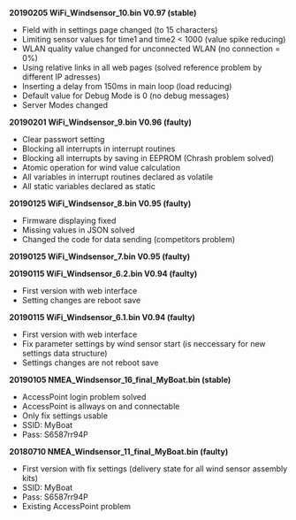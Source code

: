 **20190205 WiFi_Windsensor_10.bin V0.97 (stable)**

* Field with in settings page changed (to 15 characters)
* Limiting sensor values for time1 and time2 < 1000 (value spike reducing)
* WLAN quality value changed for unconnected WLAN (no connection = 0%)
* Using relative links in all web pages (solved reference problem by different IP adresses)
* Inserting a delay from 150ms in main loop (load reducing)
* Default value for Debug Mode is 0 (no debug messages)
* Server Modes changed

**20190201 WiFi_Windsensor_9.bin V0.96 (faulty)**

* Clear passwort setting
* Blocking all interrupts in interrupt routines
* Blocking all interrupts by saving in EEPROM (Chrash problem solved)
* Atomic operation for wind value calculation
* All variables in interrupt routines declared as volatile
* All static variables declared as static

**20190125 WiFi_Windsensor_8.bin V0.95 (faulty)**

* Firmware displaying fixed
* Missing values in JSON solved
* Changed the code for data sending (competitors problem)

**20190125 WiFi_Windsensor_7.bin V0.95 (faulty)**

**20190115 WiFi_Windsensor_6.2.bin V0.94 (faulty)**

* First version with web interface
* Setting changes are reboot save

**20190115 WiFi_Windsensor_6.1.bin V0.94 (faulty)**

* First version with web interface
* Fix parameter settings by wind sensor start (is neccessary for new settings data structure)
* Settings changes are not reboot save

**20190105 NMEA_Windsensor_16_final_MyBoat.bin (stable)**

* AccessPoint login problem solved
* AccessPoint is allways on and connectable
* Only fix settings usable
* SSID: MyBoat
* Pass: S6587rr94P

**20180710 NMEA_Windsensor_11_final_MyBoat.bin (faulty)**

* First version with fix settings (delivery state for all wind sensor assembly kits)
* SSID: MyBoat
* Pass: S6587rr94P
* Existing AccessPoint problem
